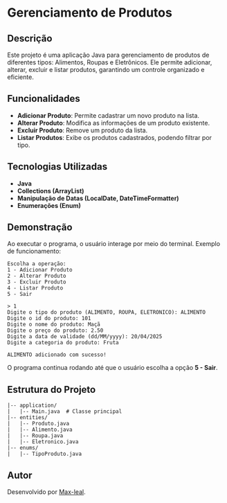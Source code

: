 # Gerenciamento de Produtos

## Descrição

Este projeto é uma aplicação Java para gerenciamento de produtos de diferentes tipos: Alimentos, Roupas e Eletrônicos. Ele permite adicionar, alterar, excluir e listar produtos, garantindo um controle organizado e eficiente.

## Funcionalidades

- **Adicionar Produto**: Permite cadastrar um novo produto na lista.
- **Alterar Produto**: Modifica as informações de um produto existente.
- **Excluir Produto**: Remove um produto da lista.
- **Listar Produtos**: Exibe os produtos cadastrados, podendo filtrar por tipo.

## Tecnologias Utilizadas

- **Java**
- **Collections (ArrayList)**
- **Manipulação de Datas (LocalDate, DateTimeFormatter)**
- **Enumerações (Enum)**

## Demonstração

Ao executar o programa, o usuário interage por meio do terminal. Exemplo de funcionamento:

```
Escolha a operação: 
1 - Adicionar Produto
2 - Alterar Produto
3 - Excluir Produto
4 - Listar Produto
5 - Sair

> 1  
Digite o tipo do produto (ALIMENTO, ROUPA, ELETRONICO): ALIMENTO  
Digite o id do produto: 101  
Digite o nome do produto: Maçã  
Digite o preço do produto: 2.50  
Digite a data de validade (dd/MM/yyyy): 20/04/2025  
Digite a categoria do produto: Fruta  

ALIMENTO adicionado com sucesso!
```

O programa continua rodando até que o usuário escolha a opção **5 - Sair**.

## Estrutura do Projeto

```
|-- application/
|   |-- Main.java  # Classe principal
|-- entities/
|   |-- Produto.java
|   |-- Alimento.java
|   |-- Roupa.java
|   |-- Eletronico.java
|-- enums/
|   |-- TipoProduto.java
```

## Autor

Desenvolvido por [Max-leal]([https://github.com/seu-usuario](https://github.com/Max-Leal)).

